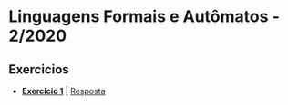 Linguagens Formais e Autômatos - 2/2020
===

## Exercicios

- **[Exercicio 1](./textos/exercicio1.md#exercicio-1)** | [Resposta](./textos/exercicio1.md#respostas-1)

